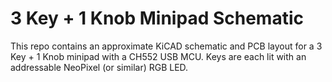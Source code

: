 3 Key + 1 Knob Minipad Schematic
================================

This repo contains an approximate KiCAD schematic and PCB layout for a 3 Key + 1 Knob minipad with
a CH552 USB MCU. Keys are each lit with an addressable NeoPixel (or similar) RGB LED.
